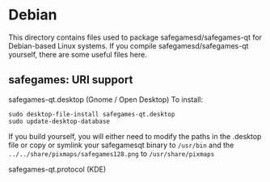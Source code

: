 
Debian
====================
This directory contains files used to package safegamesd/safegames-qt
for Debian-based Linux systems. If you compile safegamesd/safegames-qt yourself, there are some useful files here.

## safegames: URI support ##


safegames-qt.desktop  (Gnome / Open Desktop)
To install:

	sudo desktop-file-install safegames-qt.desktop
	sudo update-desktop-database

If you build yourself, you will either need to modify the paths in
the .desktop file or copy or symlink your safegamesqt binary to `/usr/bin`
and the `../../share/pixmaps/safegames128.png` to `/usr/share/pixmaps`

safegames-qt.protocol (KDE)

